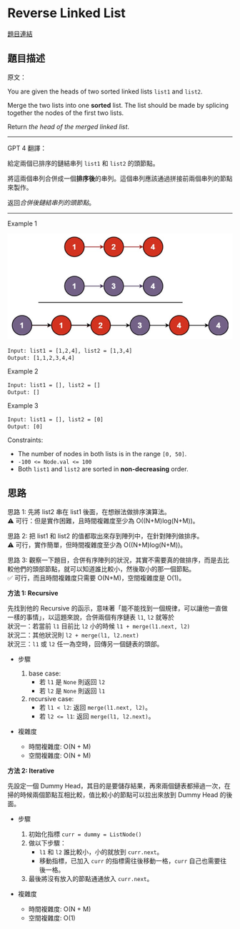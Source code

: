 # Reverse Linked List

[題目連結](https://leetcode.com/problems/merge-two-sorted-lists/)

## 題目描述
原文：

You are given the heads of two sorted linked lists `list1` and `list2`.

Merge the two lists into one **sorted** list. The list should be made by splicing together the nodes of the first two lists.

Return *the head of the merged linked list*.



----

GPT 4 翻譯：

給定兩個已排序的鏈結串列 `list1` 和 `list2` 的頭節點。

將這兩個串列合併成一個**排序後**的串列。這個串列應該通過拼接前兩個串列的節點來製作。

返回*合併後鏈結串列的頭節點*。

----

Example 1

![Example 1](example1.png)

```
Input: list1 = [1,2,4], list2 = [1,3,4]
Output: [1,1,2,3,4,4]
```

Example 2

```
Input: list1 = [], list2 = []
Output: []
```

Example 3

```
Input: list1 = [], list2 = [0]
Output: [0]
```

Constraints:

* The number of nodes in both lists is in the range `[0, 50]`.
* `-100 <= Node.val <= 100`
* Both `list1` and `list2` are sorted in **non-decreasing** order.


## 思路

思路 1: 先將 list2 串在 list1 後面，在想辦法做排序演算法。  
⚠️ 可行：但是實作困難，且時間複雜度至少為 O((N+M)log(N+M))。    

思路 2: 把 list1 和 list2 的值都取出來存到陣列中，在針對陣列做排序。  
⚠️ 可行，實作簡單，但時間複雜度至少為 O((N+M)log(N+M))。  

思路 3: 觀察一下題目，合併有序陣列的狀況，其實不需要真的做排序，而是去比較他們的頭部節點，就可以知道誰比較小，然後取小的那一個節點。  
✅ 可行，而且時間複雜度只需要 O(N+M)，空間複雜度是 O(1)。  

**方法 1: Recursive**

先找到他的 Recursive 的函示，意味著「能不能找到一個規律，可以讓他一直做一樣的事情」，以這題來說，合併兩個有序鏈表 `l1`, `l2` 就等於  
狀況一：若當前 `l1` 目前比 `l2` 小的時候 `l1 + merge(l1.next, l2)`  
狀況二：其他狀況則 `l2 + merge(l1, l2.next)`  
狀況三：`l1` 或 `l2` 任一為空時，回傳另一個鏈表的頭部。  

* 步驟
    1. base case:  
        - 若 `l1` 是 `None` 則返回 `l2`
        - 若 `l2` 是 `None` 則返回 `l1`
    2. recursive case:
        - 若 `l1 < l2`: 返回 `merge(l1.next, l2)`。
        - 若 `l2 <= l1`: 返回 `merge(l1, l2.next)`。

* 複雜度
    * 時間複雜度: O(N + M)
    * 空間複雜度: O(N + M)

**方法 2: Iterative**

先設定一個 Dummy Head，其目的是要儲存結果，再來兩個鏈表都掃過一次，在掃的時候兩個節點互相比較，值比較小的節點可以拉出來放到 Dummy Head 的後面。

* 步驟
    1. 初始化指標 `curr = dummy = ListNode()`
    2. 做以下步驟：
        - `l1` 和 `l2` 誰比較小，小的就放到 `curr.next`。
        - 移動指標，已加入 `curr` 的指標需往後移動一格，`curr` 自己也需要往後一格。
    3. 最後將沒有放入的節點通通放入 `curr.next`。

* 複雜度
    * 時間複雜度: O(N + M)
    * 空間複雜度: O(1)

